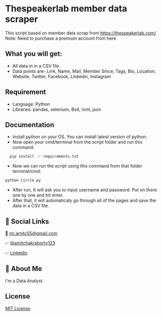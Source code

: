 
# Thespeakerlab member data scraper

This script based on member data scrap from https://thespeakerlab.com/
Note: Need to purchase a premium account from here


## What you will get:

- All data in in a CSV file. 
- Data points are- Link, Name, Mail, Member Since, Tags, Bio, Location, Website, Twitter, Facebook, Linkedin, Instagram


## Requirement

- Language: Python
- Libraries: pandas, selenium, Bs4, lxml, json


## Documentation

- Install python on your OS. You can install latest version of python.
- Now open your cmd/terminal from the script folder and run this command:
```bash
  pip install -r requirements.txt
```
- Now we can run the script using this command from that folder terminal/cmd:
```bash
python circle.py
```
- After run, It will ask you to input username and password. Put on there one by one and hit enter.
- After that, it will automaticaly go through all of the pages and save the data in a CSV file.


## 🔗 Social Links

📧 mr.amitc55@gmail.com

✅ [@amitchakraborty123](https://www.github.com/amitchakraborty123)

✅ [Linkedin](https://www.linkedin.com/in/mrchamit/)
## 🚀 About Me
I'm a Data Analyst.


## License

[MIT License](https://choosealicense.com/licenses/mit/)
